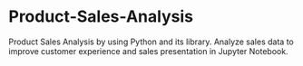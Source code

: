 # Product-Sales-Analysis
Product Sales Analysis by using Python and its library. Analyze  sales data to improve customer experience and sales presentation in Jupyter Notebook.
